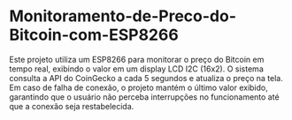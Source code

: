 # Monitoramento-de-Preco-do-Bitcoin-com-ESP8266
Este projeto utiliza um ESP8266 para monitorar o preço do Bitcoin em tempo real, exibindo o valor em um display LCD I2C (16x2). O sistema consulta a API do CoinGecko a cada 5 segundos e atualiza o preço na tela. Em caso de falha de conexão, o projeto mantém o último valor exibido, garantindo que o usuário não perceba interrupções no funcionamento até que a conexão seja restabelecida.
